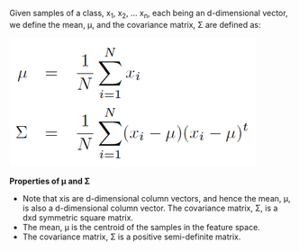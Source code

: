 Given samples of a class, x<sub>1</sub>, x<sub>2</sub>, ... x<sub>n</sub>, each being an d-dimensional vector, we define the mean, μ, and the covariance matrix, Σ are defined as:

<img src="images/eqnmu.png">

                            
                            
**Properties of μ and Σ**

  - Note that xis are d-dimensional column vectors, and hence the mean, μ, is also a d-dimensional column vector. The covariance matrix, Σ, is a dxd symmetric square matrix.
  - The mean, μ is the centroid of the samples in the feature space.
  - The covariance matrix, Σ is a positive semi-definite matrix.

